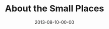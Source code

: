 ---
layout: message
category: message
series: "God Is ____"
title: "About the Small Places"
date: 2013-08-10-00-00
message_id: 806
---